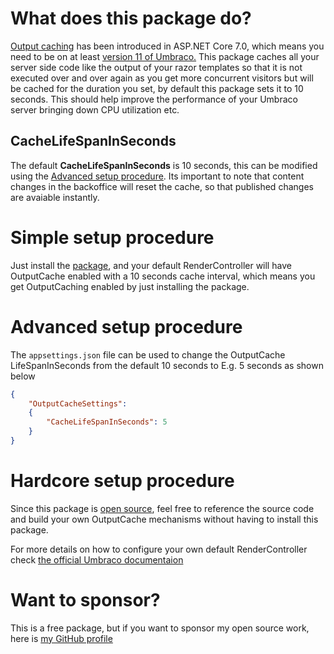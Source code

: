 # What does this package do?
[Output caching](https://learn.microsoft.com/en-us/aspnet/core/performance/caching/overview?view=aspnetcore-7.0#output-caching) has been introduced in ASP.NET Core 7.0, which means you need to be on at least [version 11 of Umbraco.](https://our.umbraco.com/download/releases/1110)
This package caches all your server side code like the output of your razor templates so that it is not executed over and over again as you get more concurrent visitors but will be cached for the duration you set, by default this package sets it to 10 seconds.
This should help improve the performance of your Umbraco server bringing down CPU utilization etc.

## CacheLifeSpanInSeconds
The default **CacheLifeSpanInSeconds** is 10 seconds, this can be modified using the [Advanced setup procedure](#advanced-setup-procedure). Its important to note that content changes in the backoffice will reset the cache, so that published changes are avaiable instantly. 

# Simple setup procedure
Just install the [package](https://www.nuget.org/packages/UmbracoOutputCache), and your default RenderController will have OutputCache enabled with a 10 seconds cache interval, which means you get OutputCaching enabled by just installing the package.

# Advanced setup procedure
The `appsettings.json` file can be used to change the OutputCache LifeSpanInSeconds from the default 10 seconds to E.g. 5 seconds as shown below
```json
{
	"OutputCacheSettings":
	{
		"CacheLifeSpanInSeconds": 5
	}
}
```

# Hardcore setup procedure
Since this package is [open source](https://github.com/prmeyn/UmbracoOutputCache), feel free to reference the source code and build your own OutputCache mechanisms without having to install this package.

For more details on how to configure your own default RenderController check [the official Umbraco documentaion](https://docs.umbraco.com/umbraco-cms/implementation/default-routing/controller-selection#change-the-default-controllers)

# Want to sponsor?
This is a free package, but if you want to sponsor my open source work, here is [my GitHub profile](https://github.com/sponsors/prmeyn)
